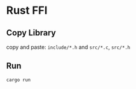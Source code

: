 # Rust FFI

## Copy Library

copy and paste: `include/*.h` and `src/*.c`, `src/*.h`

## Run

```bash
cargo run
```
